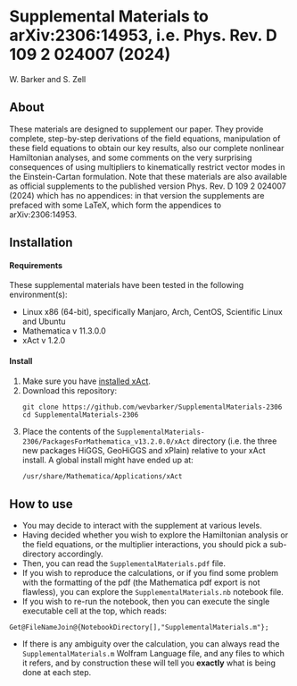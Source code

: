 # Supplemental Materials to arXiv:2306:14953, i.e. Phys. Rev. D 109 2 024007 (2024)

W. Barker and S. Zell

## About

These materials are designed to supplement our paper. They provide complete, step-by-step derivations of the field equations, manipulation of these field equations to obtain our key results, also our complete nonlinear Hamiltonian analyses, and some comments on the very surprising consequences of using multipliers to kinematically restrict vector modes in the Einstein-Cartan formulation. Note that these materials are also available as official supplements to the published version Phys. Rev. D 109 2 024007 (2024) which has no appendices: in that version the supplements are prefaced with some LaTeX, which form the appendices to arXiv:2306:14953.

## Installation

#### Requirements 
These supplemental materials have been tested in the following environment(s):
- Linux x86 (64-bit), specifically Manjaro, Arch, CentOS, Scientific Linux and Ubuntu
- Mathematica v 11.3.0.0
- xAct v 1.2.0
#### Install 
1. Make sure you have [installed xAct](http://www.xact.es/download.html).
2. Download this repository:
	```bash, git
	git clone https://github.com/wevbarker/SupplementalMaterials-2306
	cd SupplementalMaterials-2306
	```
3. Place the contents of the `SupplementalMaterials-2306/PackagesForMathematica_v13.2.0.0/xAct` directory (i.e. the three new packages HiGGS, GeoHiGGS and xPlain) relative to your xAct install. A global install might have ended up at: 
	```bash
	/usr/share/Mathematica/Applications/xAct
	```
## How to use 

- You may decide to interact with the supplement at various levels. 
- Having decided whether you wish to explore the Hamiltonian analysis or the field equations, or the multiplier interactions, you should pick a sub-directory accordingly. 
- Then, you can read the `SupplementalMaterials.pdf` file. 
- If you wish to reproduce the calculations, or if you find some problem with the formatting of the pdf (the Mathematica pdf export is not flawless), you can explore the `SupplementalMaterials.nb` notebook file. 
- If you wish to re-run the notebook, then you can execute the single executable cell at the top, which reads:
```wolfram
Get@FileNameJoin@{NotebookDirectory[],"SupplementalMaterials.m"};
```
- If there is any ambiguity over the calculation, you can always read the `SupplementalMaterials.m` Wolfram Language file, and any files to which it refers, and by construction these will tell you **exactly** what is being done at each step.
